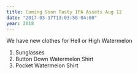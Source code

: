 ```yaml
---
title: Coming Soon Tasty IPA Assets Aug 12
date: "2017-03-17T13:03:58-04:00"
year: 2018
---
```

We have new clothes for Hell or High Watermelon

1. Sunglasses
1. Button Down Watermelon Shirt
1. Pocket Watermelon Shirt
